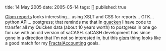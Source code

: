 title: 14 May 2005
date: 2005-05-14
tags: []
published: true

<a href="http://www.murrayc.com/blog/tech/2005-05-11-15-00">Glom reports</a> looks interesting... using XSLT and CSS for reports... GTK... python API... postgress; that reminds
me that In <a href="http://dev.w3.org/cvsweb/2000/quacken/">quacken</a> I have code to transfer all my Quicken data (about 10 years worth) to postgress in one go for use with an old version of saCASH. saCASH development has since gone in a direction that I'm not so interested in, but this <a href="http://www.glom.org/">glom</a> thing looks like a good match for my
<a href="http://dm93.org/z2001/FractalAccounting">FractalAccounting</a> goals.

